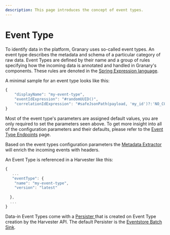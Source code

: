 ```yaml
---
description: This page introduces the concept of event types.
---
```


# Event Type

To identify data in the platform, Granary uses so-called event types. An event type describes the metadata and schema of a particular category of raw data. Event Types are defined by their name and a group of rules specifying how the incoming data is annotated and handled in Granary's components. These rules are denoted in the [Spring Expression language](../../../learning-grnry-1/data-in/best-practices-1/best-practices.md).

A minimal sample for an event type looks like this:

```javascript
{
	"displayName": "my-event-type",
	"eventIdExpression": "#randomUUID()",
	"correlationIdExpression": "#safeJsonPath(payload, 'my_id')?:'NO_CORRELATION_ID'"
}
```

Most of the event type's parameters are assigned default values, you are only required to set the parameters seen above. To get more insight into all of the configuration parameters and their defaults, please refer to the [Event Type Endpoints](../../api-reference/harvester-api/event-type-endpoints/) page.

Based on the event types configuration parameters the [Metadata Extractor](metadata-extractor.md) will enrich the incoming events with headers.&#x20;

An Event Type is referenced in a Harvester like this:

```javascript
{
   ...
   "eventType": {
    "name": "my-event-type",
    "version": "latest"
   
  },
  ...
}
```

Data-in Event Types come with a [Persister ](../../../learning-grnry-1/data-in/how-to-run-a-harvester/event-types.md#eventstore-persisters)that is created on Event Type creation by the Harvester API. The default Persister is the [Eventstore Batch Sink](eventstore-sink.md#eventstore-batch-sink).
